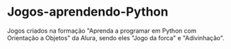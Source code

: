 # Jogos-aprendendo-Python
Jogos criados na formação "Aprenda a programar em Python com Orientação a Objetos" da Alura, sendo eles "Jogo da forca" e "Adivinhação".
